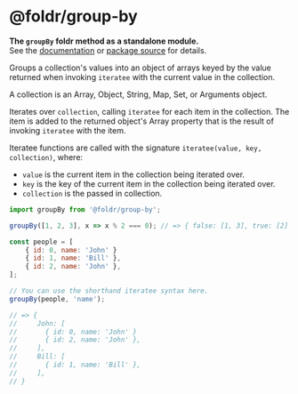 # @foldr/group-by

**The `groupBy` foldr method as a standalone module.**    
See the [documentation](http://foldr.com/0.0.0/group-by) or [package source](https:/github.com/CloudVessel/foldr/blob/master/packages/categories/group-by/src/index.js) for details.

Groups a collection's values into an object of arrays keyed by the value returned
when invoking `iteratee` with the current value in the collection.

A collection is an Array, Object, String, Map, Set, or Arguments object.

Iterates over `collection`, calling `iteratee` for each item in the collection.
The item is added to the returned object's Array property that is the result
of invoking `iteratee` with the item.

Iteratee functions are called with the signature `iteratee(value, key, collection)`, where:
- `value` is the current item in the collection being iterated over.
- `key` is the key of the current item in the collection being iterated over.
- `collection` is the passed in collection.

```js
import groupBy from '@foldr/group-by';

groupBy([1, 2, 3], x => x % 2 === 0); // => { false: [1, 3], true: [2] }

const people = [
    { id: 0, name: 'John' }
    { id: 1, name: 'Bill' },
    { id: 2, name: 'John' },
];

// You can use the shorthand iteratee syntax here.
groupBy(people, 'name');

// => {
//     John: [
//       { id: 0, name: 'John' }
//       { id: 2, name: 'John' },
//     ],
//     Bill: [
//       { id: 1, name: 'Bill' },
//     ],
// }
```
